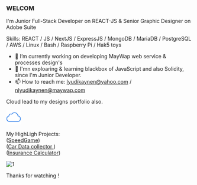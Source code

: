 ###  WELCOM 

I'm Junior Full-Stack Developer on REACT-JS  & Senior Graphic Designer on Adobe Suite 

Skills: REACT / JS / NextJS  / ExpressJS / MongoDB / MariaDB / PostgreSQL / AWS  / Linux  / Bash / Raspberry Pi / Hak5 toys 

- 🔭 I’m currently working on developing MayWap web service & processes design's 
- 🌱 I'mn exploaring & learning blackbox of JavaScript and also Solidity, since I'm Junior Developer.   
- 📫 How to reach me: lyudikaynen@yahoo.com  /  nlyudikaynen@maywap.com

Cloud lead to my designs portfolio also.  <br>

[<img src='/iCloud.png' alt='website' height='40'>](https://theytheycallcall.tumblr.com/) <br>


My HighLigh Projects: 
<br>
([SpeedGame](https://public.bc.fi/s2200198/speedGame/)) 
<br>
([Car Data collector ](https://public.bc.fi/s2200198/carDb/))
<br>
([Insurance Calculator](https://public.bc.fi/s2200198/Insurance/))
<br>



![1](https://user-images.githubusercontent.com/79540594/214652998-066f2341-5b57-46b4-ad52-4c810717510a.jpg)

Thanks for watching !
